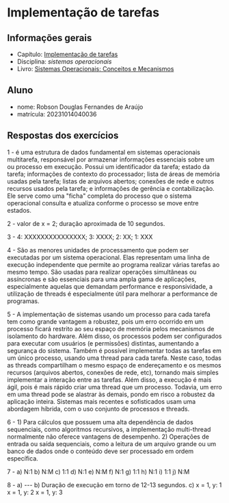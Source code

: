 # Implementação de tarefas

## Informações gerais

- Capítulo: [Implementação de tarefas](https://wiki.inf.ufpr.br/maziero/lib/exe/fetch.php?media=socm:socm-05.pdf)
- Disciplina: *sistemas operacionais*
- Livro: [Sistemas Operacionais: Conceitos e Mecanismos](https://wiki.inf.ufpr.br/maziero/doku.php?id=socm:start)

## Aluno

- nome: Robson Douglas Fernandes de Araújo
- matrícula: 20231014040036

## Respostas dos exercícios

1 - é uma estrutura de dados fundamental em sistemas operacionais multitarefa, responsável por armazenar informações essenciais sobre um ou processo em execução. Possui um identificador da tarefa; estado da tarefa; informações de contexto do processador; lista de áreas de memória usadas pela tarefa; listas de arquivos abertos; conexões de rede e outros recursos usados pela tarefa; e informações de gerência e contabilização. Ele serve como uma "ficha" completa do processo que o sistema operacional consulta e atualiza conforme o processo se move entre estados.

2 - valor de x = 2; duração aproximada de 10 segundos.

3 - 4: XXXXXXXXXXXXXXX; 3: XXXX; 2: XX; 1: XXX

4 - São as menores unidades de processamento que podem ser executadas por um sistema operacional. Elas representam uma linha de execução independente que permite ao programa realizar várias tarefas ao mesmo tempo. São usadas para realizar operações simultâneas ou assíncronas e são essenciais para uma ampla gama de aplicações, especialmente aquelas que demandam performance e responsividade, a utilização de threads é especialmente útil para melhorar a performance de programas.

5 - A implementação de sistemas usando um processo para cada tarefa  tem como grande vantagem a robustez, pois um erro
ocorrido em um processo ficará restrito ao seu espaço de memória pelos mecanismos de isolamento do hardware. Além disso, os processos podem ser configurados para executar com usuários (e permissões) distintas, aumentando a segurança do sistema.
Também é possível implementar todas as tarefas em um único processo, usando uma thread para cada tarefa. Neste caso, todas as threads compartilham o mesmo espaço de endereçamento e os mesmos recursos (arquivos abertos, conexões de rede, etc), tornando mais simples implementar a interação entre as tarefas. Além disso, a execução é mais ágil, pois é mais rápido criar uma thread que um processo. Todavia, um erro em uma thread pode se alastrar às demais, pondo em risco a robustez da aplicação inteira.
Sistemas mais recentes e sofisticados usam uma abordagem híbrida, com o uso
conjunto de processos e threads.

6 - 1) Para cálculos que possuem uma alta dependência de dados sequenciais, como algoritmos recursivos, a implementação multi-thread normalmente não oferece vantagens de desempenho. 2) Operações de entrada ou saída sequenciais, como a leitura de um arquivo grande ou um banco de dados onde o conteúdo deve ser processado em ordem específica.

7 - 
a) N:1
b) N:M
c) 1:1
d) N:1
e) N:M
f) N:1
g) 1:1
h) N:1
i) 1:1
j) N:M

8 - 
a) ---
b) Duração de execução em torno de 12-13 segundos.
c) 
x = 1, y: 1
x = 1, y: 2
x = 1, y: 3
